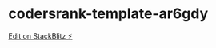 # codersrank-template-ar6gdy

[Edit on StackBlitz ⚡️](https://stackblitz.com/edit/codersrank-template-ar6gdy)